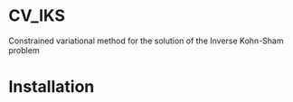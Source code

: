 # CV_IKS
Constrained variational method for the solution of the Inverse Kohn-Sham problem

# Installation
